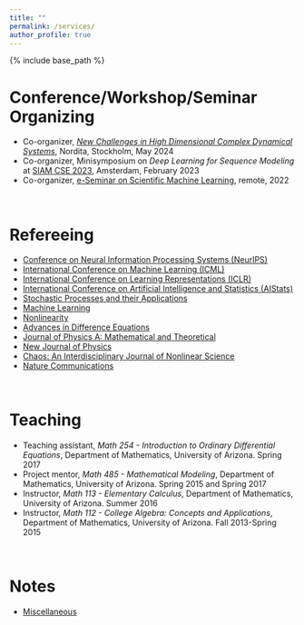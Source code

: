 ```yaml
---
title: ""
permalink: /services/
author_profile: true
---
```


{% include base_path %}

<!-- {% for post in site.teaching reversed %}
  {% include archive-single.html %}
{% endfor %}
 -->

Conference/Workshop/Seminar Organizing
======
- Co-organizer, [*New Challenges in High Dimensional Complex Dynamical Systems*](https://indico.fysik.su.se/event/8139/page/617-week-2-new-challenges-in-high-dimensional-complex-dynamical-systems), Nordita, Stockholm, May 2024
- Co-organizer, Minisymposium on *Deep Learning for Sequence Modeling* at [SIAM CSE 2023](https://meetings.siam.org/sess/dsp_programsess.cfm?SESSIONCODE=75499), Amsterdam, February 2023 
- Co-organizer, [e-Seminar on Scientific Machine Learning](https://scientific-ml.org/), remote, 2022 
<br> 

Refereeing
======
- [Conference on Neural Information Processing Systems (NeurIPS)](https://nips.cc/Conferences/2021)
- [International Conference on Machine Learning (ICML)](https://icml.cc/)
- [International Conference on Learning Representations (ICLR)](https://iclr.cc/)
- [International Conference on Artificial Intelligence and Statistics (AIStats)](https://aistats.org/)
- [Stochastic Processes and their Applications](https://www.journals.elsevier.com/stochastic-processes-and-their-applications)
- [Machine Learning](https://shoelim.github.io/news/)
- [Nonlinearity](https://iopscience.iop.org/journal/0951-7715)
- [Advances in Difference Equations](https://advancesindifferenceequations.springeropen.com/)
- [Journal of Physics A: Mathematical and Theoretical](https://iopscience.iop.org/journal/1751-8121)
- [New Journal of Physics](https://iopscience.iop.org/journal/1367-2630)
- [Chaos: An Interdisciplinary Journal of Nonlinear Science](https://aip.scitation.org/journal/cha)
- [Nature Communications](https://www.nature.com/ncomms/)
<br> 

Teaching
======
- Teaching assistant, <i>Math 254 - Introduction to Ordinary Differential Equations</i>, Department of Mathematics, University of Arizona. Spring 2017
- Project mentor, <i>Math 485 - Mathematical Modeling</i>, Department of Mathematics, University of Arizona. Spring 2015 and Spring 2017
- Instructor, <i>Math 113 - Elementary Calculus</i>, Department of Mathematics, University of Arizona. Summer 2016
- Instructor, <i>Math 112 - College Algebra: Concepts and Applications</i>, Department of Mathematics, University of Arizona. Fall 2013-Spring 2015
<br> 

Notes
======
- [Miscellaneous](https://shoelim.github.io/notes) 
<br> 

